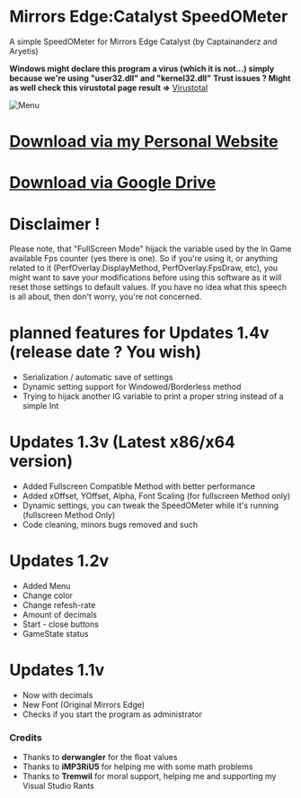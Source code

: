 # Mirrors Edge:Catalyst SpeedOMeter

A simple SpeedOMeter for Mirrors Edge Catalyst (by Captainanderz and Aryetis)            

**Windows might declare this program a virus (which it is not...) simply because we're using "user32.dll" and "kernel32.dll"**
**Trust issues ? Might as well check this virustotal page result =>**
[Virustotal](https://www.virustotal.com/fr/file/0631e5310b7a01c0a93d1b1d5a5f459f48900fc92261dc225b6d415b9aef1719/analysis/1476412576/)


![Menu](http://i.imgur.com/fYZSass.gif)

# **[Download via my Personal Website](https://hijackedbrain.com/data/Mirror's%20Edge%20Catalyst%20SpeedOMeter%20V1.3.zip)**

# **[Download via Google Drive](https://drive.google.com/file/d/0B7Rb1GcJJ6xkVFF2bjBNYWpqOW8/view?usp=sharing)**

# Disclaimer !

Please note, that "FullScreen Mode" hijack the variable used by the In Game available Fps counter (yes there is one).
So if you're using it, or anything related to it (PerfOverlay.DisplayMethod, PerfOverlay.FpsDraw, etc),
you might want to save your modifications before using this software as it will reset those settings to default values.
If you have no idea what this speech is all about, then don't worry, you're not concerned.


# planned features for Updates 1.4v (release date ? You wish)
* Serialization / automatic save of settings 
* Dynamic setting support for Windowed/Borderless method
* Trying to hijack another IG variable to print a proper string instead of a simple Int

# Updates 1.3v (Latest x86/x64 version)
* Added Fullscreen Compatible Method with better performance
* Added xOffset, YOffset, Alpha, Font Scaling (for fullscreen Method only)
* Dynamic settings, you can tweak the SpeedOMeter while it's running (fullscreen Method Only)
* Code cleaning, minors bugs removed and such

# Updates 1.2v
* Added Menu
* Change color
* Change refesh-rate
* Amount of decimals
* Start - close buttons
* GameState status

# Updates 1.1v
* Now with decimals
* New Font (Original Mirrors Edge)
* Checks if you start the program as administrator

### Credits ###
* Thanks to **derwangler** for the float values
* Thanks to **iMP3RiU5** for helping me with some math problems
* Thanks to **Tremwil** for moral support, helping me and supporting my Visual Studio Rants 
